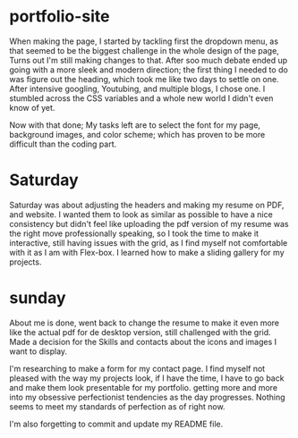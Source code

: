 # portfolio-site
When making the page, I started by tackling first the dropdown menu, as that seemed to be the biggest challenge in the whole design of the page, Turns out I'm still making changes to that. After soo much debate ended up going with a more sleek and modern direction; the first thing I needed to do was figure out the heading, which took me like two days to settle on one. After intensive googling, Youtubing, and multiple blogs, I chose one. I stumbled across the CSS variables and a whole new world I didn't even know of yet.

Now with that done; My tasks left are to select the font for my page, background images, and color scheme; which has proven to be more difficult than the coding part.

# Saturday

Saturday was about adjusting the headers and making my resume on PDF, and website. I wanted them to look as similar as possible to have a nice consistency but didn't feel like uploading the pdf version of my resume was the right move professionally speaking, so I took the time to make it interactive, still having issues with the grid, as I find myself not comfortable with it as I am with Flex-box. I learned how to make a sliding gallery for my projects.

# sunday

About me is done,  went back to change the resume to make it even more like the actual pdf for de desktop version, still challenged with the grid. Made a decision for the Skills and contacts about the icons and images I want to display.

I'm researching to make a form for my contact page. I find myself not pleased with the way my projects look, if I have the time, I have to go back and make them look presentable for my portfolio. getting more and more into my obsessive perfectionist tendencies as the day progresses. Nothing seems to meet my standards of perfection as of right now.

I'm also forgetting to commit and update my README file.